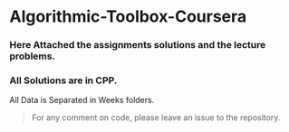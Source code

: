 # Algorithmic-Toolbox-Coursera

### Here Attached the assignments solutions and the lecture problems.
### All Solutions are in CPP.
 All Data is Separated in Weeks folders.
 
 > For any comment on code, please leave an issue to the repository.
